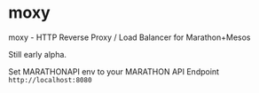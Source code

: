 # moxy
moxy - HTTP Reverse Proxy / Load Balancer for Marathon+Mesos

Still early alpha. 

Set MARATHONAPI env to your MARATHON API Endpoint `http://localhost:8080`
